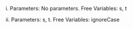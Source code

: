 i. Parameters: No parameters.
Free Variables: s, t

ii. Parameters: s, t.
Free Variables: ignoreCase